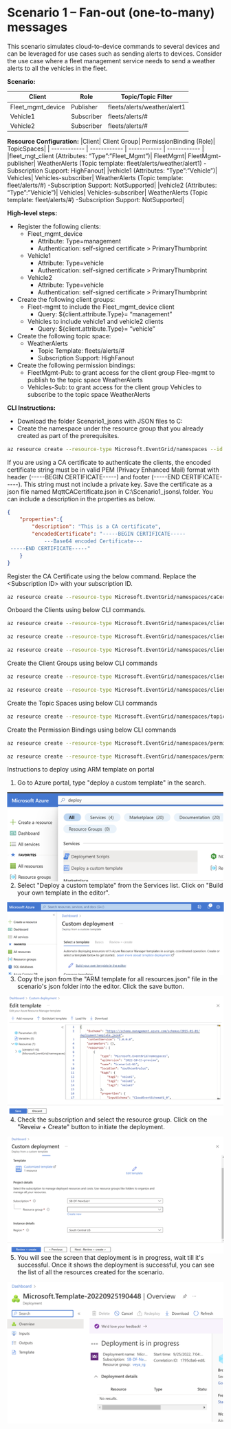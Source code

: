 # Scenario 1 – Fan-out (one-to-many) messages
This scenario simulates cloud-to-device commands to several devices and can be leveraged for use cases such as sending alerts to devices. Consider the use case where a fleet management service needs to send a weather alerts to all the vehicles in the fleet.

**Scenario:**

|Client | Role | Topic/Topic Filter|
| ------------ | ------------ | ------------ |
|Fleet_mgmt_device | Publisher | fleets/alerts/weather/alert1|
|Vehicle1 | Subscriber | fleets/alerts/#|
|Vehicle2 | Subscriber | fleets/alerts/#|

**Resource Configuration:**
|Client| Client Group| PermissionBinding (Role)| TopicSpaces|
| ------------ | ------------ | ------------ | ------------ |
|fleet_mgt_client (Attributes: “Type”:”Fleet_Mgmt”)| FleetMgmt| FleetMgmt-publisher|  WeatherAlerts (Topic template: fleet/alerts/weather/alert1) -Subscription Support: HighFanout|
|vehicle1 (Attributes: “Type”:”Vehicle”)| Vehicles| Vehicles-subscriber|  WeatherAlerts (Topic template: fleet/alerts/#) -Subscription Support: NotSupported|
|vehicle2 (Attributes: “Type”:”Vehicle”)| Vehicles| Vehicles-subscriber|  WeatherAlerts (Topic template: fleet/alerts/#) -Subscription Support: NotSupported|


**High-level steps:**
- Register the following clients:
	- Fleet_mgmt_device
		- Attribute: Type=management
		- Authentication: self-signed certificate > PrimaryThumbprint
	- Vehicle1
		- Attribute: Type=vehicle
		- Authentication: self-signed certificate > PrimaryThumbprint
	- Vehicle2
		- Attribute: Type=vehicle
		- Authentication: self-signed certificate > PrimaryThumbprint
- Create the following client groups:
	- Fleet-mgmt to include the Fleet_mgmt_device client
		- Query: ${client.attribute.Type}= “management”
	- Vehicles to include vehicle1 and vehicle2 clients
		- Query: ${client.attribute.Type}= “vehicle”
- Create the following topic space:
	- WeatherAlerts
		- Topic Template: fleets/alerts/#
		- Subscription Support: HighFanout
- Create the following permission bindings:
	- FleetMgmt-Pub: to grant access for the client group Flee-mgmt to publish to the topic space WeatherAlerts
	- Vehicles-Sub: to grant access for the client group Vehicles to subscribe to the topic space WeatherAlerts



**CLI Instructions:**

- Download the folder Scenario1_jsons with JSON files to C:
- Create the namespace under the resource group that you already created as part of the prerequisites.

```bash
az resource create --resource-type Microsoft.EventGrid/namespaces --id /subscriptions/<Subscription ID>/resourceGroups/MQTT-Pri-Prev-rg1/providers/Microsoft.EventGrid/namespaces/Scenario1 --is-full-object --api-version 2022-10-15-preview --properties @C:\Scenario1_jsons\NS_Scenario1.json
```

If you are using a CA certificate to authenticate the clients, the encoded certificate string must be in valid PEM (Privacy Enhanced Mail) format with header (-----BEGIN CERTIFICATE-----) and footer (-----END CERTIFICATE-----). This string must not include a private key. Save the certificate as a json file named MqttCACertificate.json in C:\Scenario1_jsons\ folder.  You can include a description in the properties as below.

```json
{
    "properties":{
   	    "description": "This is a CA certificate",
        "encodedCertificate": "-----BEGIN CERTIFICATE-----
			---Base64 encoded Certificate---
 -----END CERTIFICATE-----"
    }
}
```

Register the CA Certificate using the below command.  Replace the \<Subscription ID\> with your subscription ID.

```bash
az resource create --resource-type Microsoft.EventGrid/namespaces/caCertificates --id /subscriptions/<Subscription ID>/resourceGroups/MQTT-Pri-Prev-rg1/providers/Microsoft.EventGrid/namespaces/Scenario1/caCertificates/CACert --api-version 2022-10-15-preview --properties @C:\Scenario1_jsons\MqttCACertificate.json
```

Onboard the Clients using below CLI commands.

```bash
az resource create --resource-type Microsoft.EventGrid/namespaces/clients --id /subscriptions/<Subscription ID>/resourceGroups/MQTT-Pri-Prev-rg1/providers/Microsoft.EventGrid/namespaces/Scenario1/clients/fleet_mgt_client --api-version 2022-10-15-preview --properties @C:\Scenario1_jsons\C_fleet_mgt_client.json
```

```bash
az resource create --resource-type Microsoft.EventGrid/namespaces/clients --id /subscriptions/<Subscription ID>/resourceGroups/MQTT-Pri-Prev-rg1/providers/Microsoft.EventGrid/namespaces/Scenario1/clients/vehicle1 --api-version 2022-10-15-preview --properties @C:\Scenario1_jsons\C_vehicle1.json
```

```bash
az resource create --resource-type Microsoft.EventGrid/namespaces/clients --id /subscriptions/<Subscription ID>/resourceGroups/MQTT-Pri-Prev-rg1/providers/Microsoft.EventGrid/namespaces/Scenario1/clients/vehicle2 --api-version 2022-10-15-preview --properties @C:\Scenario1_jsons\C_vehicle2.json
```

Create the Client Groups using below CLI commands

```bash
az resource create --resource-type Microsoft.EventGrid/namespaces/clientGroups --id /subscriptions/<Subscription ID>/resourceGroups/MQTT-Pri-Prev-rg1/providers/Microsoft.EventGrid/namespaces/Scenario1/clientGroups/FleetMgmt --api-version 2022-10-15-preview --properties @C:\Scenario1_jsons\CG_FleetMgmt.json
```

```bash
az resource create --resource-type Microsoft.EventGrid/namespaces/clientGroups --id /subscriptions/<Subscription ID>/resourceGroups/MQTT-Pri-Prev-rg1/providers/Microsoft.EventGrid/namespaces/Scenario1/clientGroups/Vehicles --api-version 2022-10-15-preview --properties @C:\Scenario1_jsons\CG_Vehicles.json
```

Create the Topic Spaces using below CLI commands

```bash
az resource create --resource-type Microsoft.EventGrid/namespaces/topicSpaces --id /subscriptions/<Subscription ID>/resourceGroups/MQTT-Pri-Prev-rg1/providers/Microsoft.EventGrid/namespaces/Scenario1/topicSpaces/WeatherAlerts --api-version 2022-10-15-preview --properties @C:\Scenario1_jsons\TS_WeatherAlerts.json
```

Create the Permission Bindings using below CLI commands

```bash
az resource create --resource-type Microsoft.EventGrid/namespaces/permissionBindings --id /subscriptions/<Subscription ID>/resourceGroups/MQTT-Pri-Prev-rg1/providers/Microsoft.EventGrid/namespaces/Scenario1/permissionBindings/FleetMgmt-publisher --api-version 2022-10-15-preview --properties @C:\Scenario1_jsons\PB_FleetMgmt-publisher.json
```

```bash
az resource create --resource-type Microsoft.EventGrid/namespaces/permissionBindings --id /subscriptions/<Subscription ID>/resourceGroups/MQTT-Pri-Prev-rg1/providers/Microsoft.EventGrid/namespaces/Scenario1/permissionBindings/Vehicles-subscriber --api-version 2022-10-15-preview --properties @C:\Scenario1_jsons\PB_Vehicles-subscriber.json
```





Instructions to deploy using ARM template on portal

1. Go to Azure portal, type "deploy a custom template" in the search.

<img src="Deploy ARM template on portal 1.png"
     alt="Deploy ARM template on portal 1"
     style="float: left; margin-right: 10px;" />


2. Select "Deploy a custom template" from the Services list.  Click on "Build your own template in the editor".

<img src="Deploy ARM template on portal 2.png"
     alt="Deploy ARM template on portal 2"
     style="float: left; margin-right: 10px;" />

3. Copy the json from the "ARM template for all resources.json" file in the scenario's json folder into the editor.  Click the save button.
	 
<img src="Deploy ARM template on portal 3.png"
     alt="Deploy ARM template on portal 3"
     style="float: left; margin-right: 10px;" />

4. Check the subscription and select the resource group.  Click on the "Reveiw + Create" button to initiate the deployment.

<img src="Deploy ARM template on portal 4.png"
     alt="Deploy ARM template on portal 4"
     style="float: left; margin-right: 10px;" />

5. You will see the screen that deployment is in progress, wait till it's successful.  Once it shows the deployment is successful, you can see the list of all the resources created for the scenario.

<img src="Deploy ARM template on portal 5.png"
     alt="Deploy ARM template on portal 5"
     style="float: left; margin-right: 10px;" />


